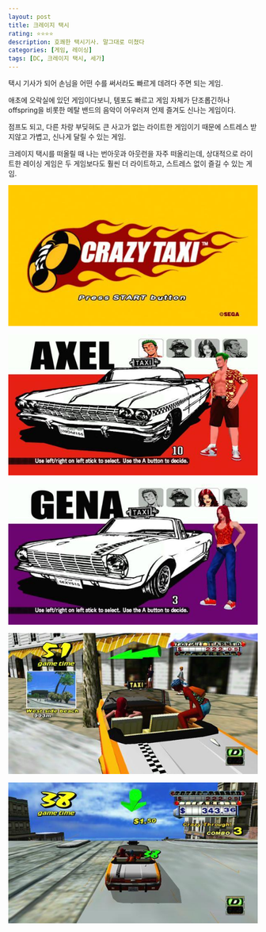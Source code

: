 ```yaml
---
layout: post
title: 크레이지 택시
rating: ⭐️⭐️⭐️⭐️
description: 호쾌한 택시기사. 말그대로 미쳤다
categories: [게임, 레이싱]
tags: [DC, 크레이지 택시, 세가]
---
```


택시 기사가 되어 손님을 어떤 수를 써서라도 빠르게 데려다 주면 되는 게임.

애초에 오락실에 있던 게임이다보니, 템포도 빠르고 게임 자체가 단조롭긴하나 offspring을 비롯한 메탈 밴드의 음악이 어우러져 언제 즐겨도 신나는 게임이다.

점프도 되고, 다른 차랑 부딪혀도 큰 사고가 없는 라이트한 게임이기 때문에 스트레스 받지않고 가볍고, 신나게 달릴 수 있는 게임.

크레이지 택시를 떠올릴 때 나는 번아웃과 아웃런을 자주 떠올리는데, 상대적으로 라이트한 레이싱 게임은 두 게임보다도 훨씬 더 라이트하고, 스트레스 없이 즐길 수 있는 게임.

![CT](../../images/2014/crazytaxi_00.jpg)

![CT](../../images/2014/crazytaxi_01.jpg)

![CT](../../images/2014/crazytaxi_02.jpg)

![CT](../../images/2014/crazytaxi_03.jpg)

![CT](../../images/2014/crazytaxi_04.jpg)
